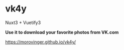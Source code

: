 # vk4y

Nuxt3 + Vuetify3

**Use it to download your favorite photos from VK.com**

https://morovinger.github.io/vk4y/